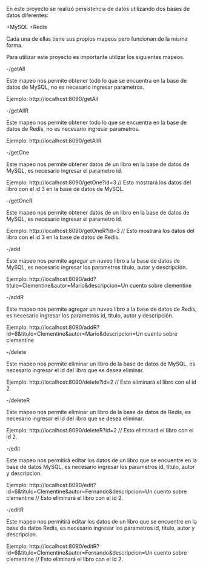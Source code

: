 En este proyecto se realizó persistencia de datos utilizando dos bases de datos diferentes:

+MySQL
+Redis

Cada una de ellas tiene sus propios mapeos pero funcionan de la misma forma.

Para utilizar este proyecto es importante utilizar los siguientes mapeos.

-/getAll

Este mapeo nos permite obtener todo lo que se encuentra en la base de datos de MySQL, no es necesario ingresar parametros.

Ejemplo:
http://localhost:8090/getAll

-/getAllR

Este mapeo nos permite obtener todo lo que se encuentra en la base de datos de Redis, no es necesario ingresar parametros.

Ejemplo:
http://localhost:8090/getAllR

-/getOne

Este mapeo nos permite obtener datos de un libro en la base de datos de MySQL, es necesario ingresar el parametro id.

Ejemplo:
http://localhost:8090/getOne?id=3 // Esto mostrará los datos del libro con el id 3 en la base de datos de MySQL.

-/getOneR

Este mapeo nos permite obtener datos de un libro en la base de datos de MySQL, es necesario ingresar el parametro id.

Ejemplo:
http://localhost:8090/getOneR?id=3 // Esto mostrará los datos del libro con el id 3 en la base de datos de Redis.

-/add

Este mapeo nos permite agregar un nuveo libro a la base de datos de MySQL, es necesario ingresar los parametros titulo, autor y descripción.

Ejemplo:
http://localhost:8090/add?titulo=Clementine&autor=Mario&descripcion=Un cuento sobre clementine

-/addR

Este mapeo nos permite agregar un nuveo libro a la base de datos de Redis, es necesario ingresar los parametros id, titulo, autor y descripción.

Ejemplo:
http://localhost:8090/addR?id=6&titulo=Clementine&autor=Mario&descripcion=Un cuento sobre clementine

-/delete

Este mapeo nos permite eliminar un libro de la base de datos de MySQL, es necesario ingresar el id del libro que se desea eliminar.

Ejemplo:
http://localhost:8090/delete?id=2 // Esto eliminará el libro con el id 2.

-/deleteR

Este mapeo nos permite eliminar un libro de la base de datos de Redis, es necesario ingresar el id del libro que se desea eliminar.

Ejemplo:
http://localhost:8090/deleteR?id=2 // Esto eliminará el libro con el id 2.

-/edit

Este mapeo nos permitirá editar los datos de un libro que se encuentre en la base de datos MySQL, es necesario ingresar los parametros id, titulo, autor y descripcion.

Ejemplo:
http://localhost:8090/edit?id=6&titulo=Clementine&autor=Fernando&descripcion=Un cuento sobre clementine // Esto eliminará el libro con el id 2.

-/editR

Este mapeo nos permitirá editar los datos de un libro que se encuentre en la base de datos Redis, es necesario ingresar los parametros id, titulo, autor y descripcion.

Ejemplo:
http://localhost:8090/editR?id=6&titulo=Clementine&autor=Fernando&descripcion=Un cuento sobre clementine // Esto eliminará el libro con el id 2.